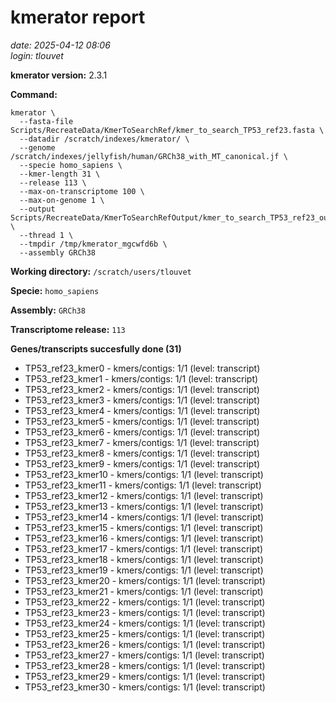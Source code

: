 # kmerator report
*date: 2025-04-12 08:06*  
*login: tlouvet*

**kmerator version:** 2.3.1

**Command:**

```
kmerator \
  --fasta-file Scripts/RecreateData/KmerToSearchRef/kmer_to_search_TP53_ref23.fasta \
  --datadir /scratch/indexes/kmerator/ \
  --genome /scratch/indexes/jellyfish/human/GRCh38_with_MT_canonical.jf \
  --specie homo_sapiens \
  --kmer-length 31 \
  --release 113 \
  --max-on-transcriptome 100 \
  --max-on-genome 1 \
  --output Scripts/RecreateData/KmerToSearchRefOutput/kmer_to_search_TP53_ref23_output \
  --thread 1 \
  --tmpdir /tmp/kmerator_mgcwfd6b \
  --assembly GRCh38
```

**Working directory:** `/scratch/users/tlouvet`

**Specie:** `homo_sapiens`

**Assembly:** `GRCh38`

**Transcriptome release:** `113`

**Genes/transcripts succesfully done (31)**

- TP53_ref23_kmer0 - kmers/contigs: 1/1 (level: transcript)
- TP53_ref23_kmer1 - kmers/contigs: 1/1 (level: transcript)
- TP53_ref23_kmer2 - kmers/contigs: 1/1 (level: transcript)
- TP53_ref23_kmer3 - kmers/contigs: 1/1 (level: transcript)
- TP53_ref23_kmer4 - kmers/contigs: 1/1 (level: transcript)
- TP53_ref23_kmer5 - kmers/contigs: 1/1 (level: transcript)
- TP53_ref23_kmer6 - kmers/contigs: 1/1 (level: transcript)
- TP53_ref23_kmer7 - kmers/contigs: 1/1 (level: transcript)
- TP53_ref23_kmer8 - kmers/contigs: 1/1 (level: transcript)
- TP53_ref23_kmer9 - kmers/contigs: 1/1 (level: transcript)
- TP53_ref23_kmer10 - kmers/contigs: 1/1 (level: transcript)
- TP53_ref23_kmer11 - kmers/contigs: 1/1 (level: transcript)
- TP53_ref23_kmer12 - kmers/contigs: 1/1 (level: transcript)
- TP53_ref23_kmer13 - kmers/contigs: 1/1 (level: transcript)
- TP53_ref23_kmer14 - kmers/contigs: 1/1 (level: transcript)
- TP53_ref23_kmer15 - kmers/contigs: 1/1 (level: transcript)
- TP53_ref23_kmer16 - kmers/contigs: 1/1 (level: transcript)
- TP53_ref23_kmer17 - kmers/contigs: 1/1 (level: transcript)
- TP53_ref23_kmer18 - kmers/contigs: 1/1 (level: transcript)
- TP53_ref23_kmer19 - kmers/contigs: 1/1 (level: transcript)
- TP53_ref23_kmer20 - kmers/contigs: 1/1 (level: transcript)
- TP53_ref23_kmer21 - kmers/contigs: 1/1 (level: transcript)
- TP53_ref23_kmer22 - kmers/contigs: 1/1 (level: transcript)
- TP53_ref23_kmer23 - kmers/contigs: 1/1 (level: transcript)
- TP53_ref23_kmer24 - kmers/contigs: 1/1 (level: transcript)
- TP53_ref23_kmer25 - kmers/contigs: 1/1 (level: transcript)
- TP53_ref23_kmer26 - kmers/contigs: 1/1 (level: transcript)
- TP53_ref23_kmer27 - kmers/contigs: 1/1 (level: transcript)
- TP53_ref23_kmer28 - kmers/contigs: 1/1 (level: transcript)
- TP53_ref23_kmer29 - kmers/contigs: 1/1 (level: transcript)
- TP53_ref23_kmer30 - kmers/contigs: 1/1 (level: transcript)
